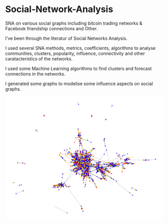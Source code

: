# Social-Network-Analysis
SNA on various social graphs including bitcoin trading networks &amp; Facebook friendship connections and Other.

I've been through the literatur of Social Networks Analysis.

I used several SNA methods, metrics, coefficients, algorithms to analyse communities, clusters, popularity, influence, connectivity and other caratacteristics of the networks. 

I used some Machine Learning algorithms to find clusters and forecast connections in the networks.

I generated some graphs to modelise some influence aspects on social graphs.

![](WholeGraph.png?raw=true "Social Networks Analysis")
